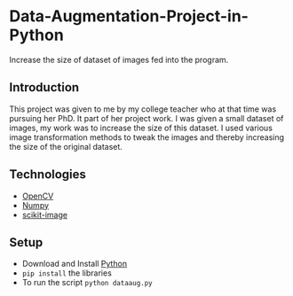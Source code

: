 # Data-Augmentation-Project-in-Python
Increase the size of dataset of images fed into the program.

## Introduction

This project was given to me by my college teacher who at that time was pursuing her PhD. It part of her project work. I was given a small dataset of images, my work was to increase the size of this dataset. I used various image transformation methods to tweak the images and thereby increasing the size of the original dataset.

## Technologies
* [OpenCV](https://pypi.org/project/opencv-python/)
* [Numpy](https://pypi.org/project/numpy/)
* [scikit-image](https://pypi.org/project/scikit-image/)

## Setup
* Download and Install [Python](https://www.python.org/downloads/)
* `pip install` the libraries
* To run the script `python dataaug.py`
